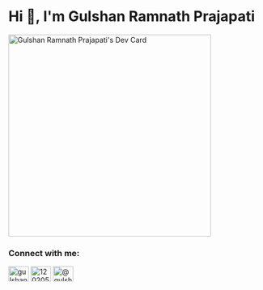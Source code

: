 <h1>Hi 👋, I'm Gulshan Ramnath Prajapati</h1>


<a href="https://app.daily.dev/gulshanpro"><img src="https://api.daily.dev/devcards/e66d2407022243b9a32ec607afca20c1.png?r=cvk" width="400" alt="Gulshan Ramnath Prajapati's Dev Card"/></a>


<h3 align="left">Connect with me:</h3>
<p align="left">
<a href="https://dev.to/gulshanai" target="blank"><img align="center" src="https://raw.githubusercontent.com/rahuldkjain/github-profile-readme-generator/master/src/images/icons/Social/devto.svg" alt="gulshanai" height="30" width="40" /></a>
<a href="https://stackoverflow.com/users/12020542" target="blank"><img align="center" src="https://raw.githubusercontent.com/rahuldkjain/github-profile-readme-generator/master/src/images/icons/Social/stack-overflow.svg" alt="12020542" height="30" width="40" /></a>
<a href="https://medium.com/@gulshanprajapati436" target="blank"><img align="center" src="https://raw.githubusercontent.com/rahuldkjain/github-profile-readme-generator/master/src/images/icons/Social/medium.svg" alt="@gulshanprajapati436" height="30" width="40" /></a>
</p>
